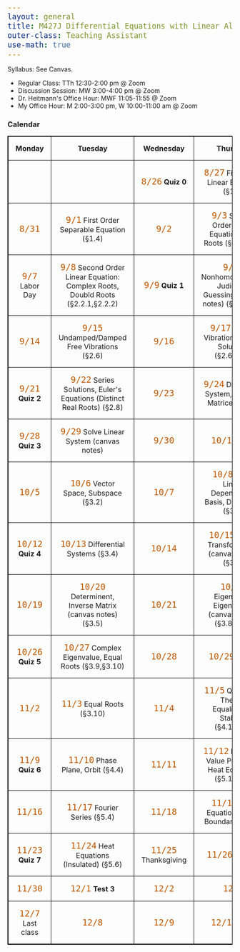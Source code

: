 ```yaml
---
layout: general
title: M427J Differential Equations with Linear Algebra
outer-class: Teaching Assistant
use-math: true
---
```


Syllabus: See Canvas.

- Regular Class: TTh 12:30-2:00 pm @ Zoom
- Discussion Session: MW 3:00-4:00 pm @ Zoom
- Dr. Heitmann's Office Hour: MWF 11:05-11:55 @ Zoom
- My Office Hour: M 2:00-3:00 pm, W 10:00-11:00 am @ Zoom

### Calendar

<style>
    table, th, td {
        border: 1px solid black;
        border-collapse: collapse;
    }
    th, td {
        padding: 1em;
    }
    td {
        width: 25%;
    }
    code {
        font-size: 1.2em;
        color: #BF5700;
    }
</style>

| Monday	| Tuesday	| Wednesday | Thursday	|
|:-------:	|:-------:	|:-------:	|:-------:	|
|       	|       	| `8/26` **Quiz 0**  	| `8/27` First Order Linear Equation (&sect;1.2)	|
| `8/31`  	| `9/1` First Order Separable Equation (&sect;1.4) 	| `9/2`   	| `9/3`  Second Order Linear Equation: Real Roots (&sect;2.1,&sect;2.2)	|
| `9/7` Labor Day    	| `9/8`  Second Order Linear Equation: Complex Roots, Doubld Roots (&sect;2.2.1,&sect;2.2.2) 	| `9/9` **Quiz 1**  	| `9/10` Nonhomogeneous, Judicious Guessing (canvas notes) (&sect;2.3,&sect;2.5)	|
| `9/14`  	| `9/15` Undamped/Damped Free Vibrations (&sect;2.6) 	| `9/16`  	| `9/17` Forced Vibrations, Series Solutions (&sect;2.6,&sect;2.8) 	|
| `9/21` **Quiz 2**  	| `9/22` Series Solutions, Euler's Equations (Distinct Real Roots) (&sect;2.8) 	| `9/23`  	| `9/24` Differential System, Vectors, Matrices (&sect;3.1) |
| `9/28` **Quiz 3**    	| `9/29` Solve Linear System (canvas notes) | `9/30`  	| `10/1` **Test 1** 	|
| `10/5`  	| `10/6` Vector Space, Subspace (&sect;3.2) 	| `10/7`  	| `10/8` Span, Linear Dependency, Basis, Dimension (&sect;3.3) 	|
| `10/12` **Quiz 4**   	| `10/13` Differential Systems (&sect;3.4)	| `10/14` 	| `10/15` Linear Transformation (canvas notes) (&sect;3.7) |
| `10/19` 	| `10/20` Determinent, Inverse Matrix (canvas notes) (&sect;3.5)	| `10/21` 	| `10/22` Eigenvalue, Eigenvector (canvas notes) (&sect;3.8,&sect;3.9)	|
| `10/26` **Quiz 5** 	| `10/27` Complex Eigenvalue, Equal Roots (&sect;3.9,&sect;3.10)  	| `10/28` 	| `10/29` **Test 2**	|
| `11/2`    | `11/3`  Equal Roots (&sect;3.10)		| `11/4`  	| `11/5` Qualitative Theory, Equalibrium, Stability (&sect;4.1,&sect;4.2) 	|
| `11/9` **Quiz 6**    	| `11/10` Phase Plane, Orbit (&sect;4.4)	| `11/11` 	| `11/12` Boundary Value Problems, Heat Equations (&sect;5.1,&sect;5.3)	|
| `11/16` 	| `11/17` Fourier Series (&sect;5.4)	| `11/18` 	| `11/19` Heat Equations (Zero Boundary) (&sect;5.6)	|
| `11/23` **Quiz 7**   	| `11/24` Heat Equations (Insulated) (&sect;5.6)	| `11/25` Thanksgiving 	| `11/26` Holiday	|
| `11/30` 	| `12/1` **Test 3**  	| `12/2`  	| `12/3`  	|
| `12/7` Last class  	| `12/8`  	| `12/9`  	| `12/10` **Final**	|